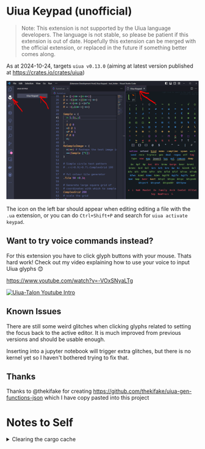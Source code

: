 # Uiua Keypad (unofficial)

> Note: This extension is not supported by the Uiua language developers. The
> language is not stable, so please be patient if this extension is out of date.
> Hopefully this extension can be merged with the official extension, or
> replaced in the future if something better comes along.

As at 2024-10-24, targets `uiua v0.13.0` (aiming at latest version published at https://crates.io/crates/uiua)

![keypad screenshot](https://github.com/thehappycheese/uiua-keypad/raw/main/resources/screenshot.png)

The icon on the left bar should appear when editing editing a file with the
`.ua` extension, or you can do `Ctrl+Shift+P` and search for
`uiua activate keypad`.

## Want to try voice commands instead?

For this extension you have to click glyph buttons with your mouse. Thats hard
work! Check out my video explaining how to use your voice to input Uiua glyphs
😊

https://www.youtube.com/watch?v=-VOxSNyaLTg

[![Uiua-Talon Youtube Intro](https://img.youtube.com/vi/-VOxSNyaLTg/0.jpg)](https://www.youtube.com/watch?v=-VOxSNyaLTg)


## Known Issues

There are still some weird glitches when clicking glyphs related to setting the
focus back to the active editor. It is much improved from previous versions and
should be usable enough.

Inserting into a jupyter notebook will trigger extra glitches, but there is no
kernel yet so I haven't bothered trying to fix that.

## Thanks

Thanks to @thekifake for creating
https://github.com/thekifake/uiua-gen-functions-json which I have copy pasted
into this project


# Notes to Self

<details>

<summary>Clearing the cargo cache</summary>

Because we specify latest
uiua version, Rust Analyzer will sometimes refuse to look at the current version
of uiua. To fix it need to delete old cached versions in somewhere
`~\.cargo\registry\src\...\uiua **`

</details>
